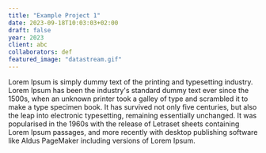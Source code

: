 ```yaml
---
title: "Example Project 1"
date: 2023-09-18T10:03:03+02:00
draft: false
year: 2023
client: abc
collaborators: def
featured_image: "datastream.gif"
---
```


Lorem Ipsum is simply dummy text of the printing and typesetting industry. Lorem Ipsum has been the industry's standard dummy text ever since the 1500s, when an unknown printer took a galley of type and scrambled it to make a type specimen book. It has survived not only five centuries, but also the leap into electronic typesetting, remaining essentially unchanged. It was popularised in the 1960s with the release of Letraset sheets containing Lorem Ipsum passages, and more recently with desktop publishing software like Aldus PageMaker including versions of Lorem Ipsum.